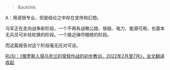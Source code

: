 > Backlink: 

A：用语很专业，但是结论之中存在宣传和幻想。  
  
乌军正在走向战争新阶段，一个不再有战略公路、铁路、电力、能源可用，也基本无兵员可补给轮换的阶段。一个接近弹尽粮绝的阶段。  
  
而这篇报告对这个阶段毫无应对可谈。  
  
[RUSI：《俄罗斯入侵乌克兰的常规作战的初步教训，2022年2月至7月》，全文翻译](https://zhuanlan.zhihu.com/p/588374298)  
[收起](zhihu://pin/feedaction/fold/)

